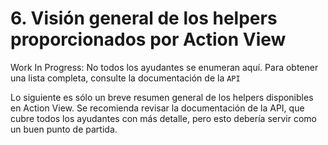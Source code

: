 # 6. Visión general de los helpers proporcionados por Action View

Work In Progress: No todos los ayudantes se enumeran aquí. Para obtener una lista completa, consulte la documentación de la `API`

Lo siguiente es sólo un breve resumen general de los helpers disponibles en Action View. Se recomienda revisar la documentación de la API, que cubre todos los ayudantes con más detalle, pero esto debería servir como un buen punto de partida.



